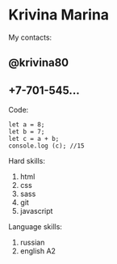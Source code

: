 # Krivina Marina

My contacts:
## @krivina80
## +7-701-545...

Code:
```
let a = 8;
let b = 7;
let c = a + b;
console.log (c); //15
```

Hard skills:
1. html
2. css
3. sass
4. git
5. javascript

Language skills:
1. russian
2. english A2
